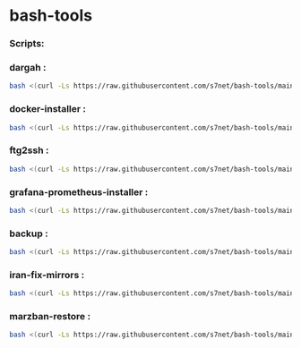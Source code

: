 <!-- scripts start -->
# bash-tools

### Scripts:
### dargah :
```bash
bash <(curl -Ls https://raw.githubusercontent.com/s7net/bash-tools/main/dargah.sh)
```

### docker-installer :
```bash
bash <(curl -Ls https://raw.githubusercontent.com/s7net/bash-tools/main/docker-installer.sh)
```

### ftg2ssh :
```bash
bash <(curl -Ls https://raw.githubusercontent.com/s7net/bash-tools/main/ftg2ssh.sh)
```

### grafana-prometheus-installer :
```bash
bash <(curl -Ls https://raw.githubusercontent.com/s7net/bash-tools/main/grafana-prometheus-installer.sh)
```

### backup :
```bash
bash <(curl -Ls https://raw.githubusercontent.com/s7net/bash-tools/main/hosting/backup.sh)
```

### iran-fix-mirrors :
```bash
bash <(curl -Ls https://raw.githubusercontent.com/s7net/bash-tools/main/iran-fix-mirrors.sh)
```

### marzban-restore :
```bash
bash <(curl -Ls https://raw.githubusercontent.com/s7net/bash-tools/main/marzban-restore.sh)
```

